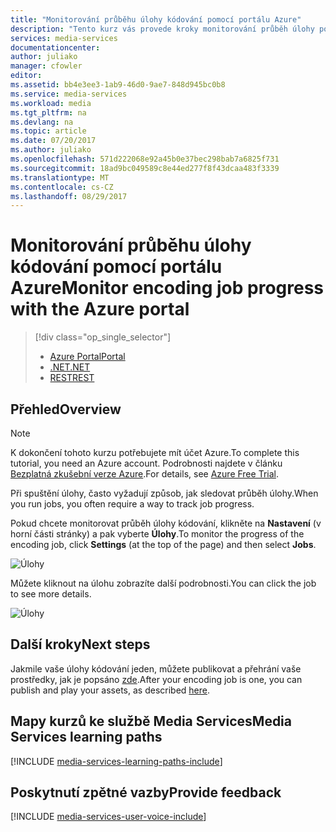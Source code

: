 ```yaml
---
title: "Monitorování průběhu úlohy kódování pomocí portálu Azure"
description: "Tento kurz vás provede kroky monitorování průběh úlohy pomocí portálu Azure."
services: media-services
documentationcenter: 
author: juliako
manager: cfowler
editor: 
ms.assetid: bb4e3ee3-1ab9-46d0-9ae7-848d945bc0b8
ms.service: media-services
ms.workload: media
ms.tgt_pltfrm: na
ms.devlang: na
ms.topic: article
ms.date: 07/20/2017
ms.author: juliako
ms.openlocfilehash: 571d222068e92a45b0e37bec298bab7a6825f731
ms.sourcegitcommit: 18ad9bc049589c8e44ed277f8f43dcaa483f3339
ms.translationtype: MT
ms.contentlocale: cs-CZ
ms.lasthandoff: 08/29/2017
---
```

# <a name="monitor-encoding-job-progress-with-the-azure-portal"></a><span data-ttu-id="e00f7-103">Monitorování průběhu úlohy kódování pomocí portálu Azure</span><span class="sxs-lookup"><span data-stu-id="e00f7-103">Monitor encoding job progress with the Azure portal</span></span>
> [!div class="op_single_selector"]
> * [<span data-ttu-id="e00f7-104">Azure Portal</span><span class="sxs-lookup"><span data-stu-id="e00f7-104">Portal</span></span>](media-services-portal-check-job-progress.md)
> * [<span data-ttu-id="e00f7-105">.NET</span><span class="sxs-lookup"><span data-stu-id="e00f7-105">.NET</span></span>](media-services-check-job-progress.md)
> * [<span data-ttu-id="e00f7-106">REST</span><span class="sxs-lookup"><span data-stu-id="e00f7-106">REST</span></span>](media-services-rest-check-job-progress.md)
> 
> 

## <a name="overview"></a><span data-ttu-id="e00f7-107">Přehled</span><span class="sxs-lookup"><span data-stu-id="e00f7-107">Overview</span></span>
> [!NOTE]
> <span data-ttu-id="e00f7-108">K dokončení tohoto kurzu potřebujete mít účet Azure.</span><span class="sxs-lookup"><span data-stu-id="e00f7-108">To complete this tutorial, you need an Azure account.</span></span> <span data-ttu-id="e00f7-109">Podrobnosti najdete v článku [Bezplatná zkušební verze Azure](https://azure.microsoft.com/pricing/free-trial/).</span><span class="sxs-lookup"><span data-stu-id="e00f7-109">For details, see [Azure Free Trial](https://azure.microsoft.com/pricing/free-trial/).</span></span> 
> 
> 

<span data-ttu-id="e00f7-110">Při spuštění úlohy, často vyžadují způsob, jak sledovat průběh úlohy.</span><span class="sxs-lookup"><span data-stu-id="e00f7-110">When you run jobs, you often require a way to track job progress.</span></span> 

<span data-ttu-id="e00f7-111">Pokud chcete monitorovat průběh úlohy kódování, klikněte na **Nastavení** (v horní části stránky) a pak vyberte **Úlohy**.</span><span class="sxs-lookup"><span data-stu-id="e00f7-111">To monitor the progress of the encoding job, click **Settings** (at the top of the page) and then select **Jobs**.</span></span>

![Úlohy](./media/media-services-portal-vod-get-started/media-services-jobs.png)

<span data-ttu-id="e00f7-113">Můžete kliknout na úlohu zobrazíte další podrobnosti.</span><span class="sxs-lookup"><span data-stu-id="e00f7-113">You can click the job to see more details.</span></span>

![Úlohy](./media/media-services-portal-vod-get-started/media-services-job-progress2.png)

## <a name="next-steps"></a><span data-ttu-id="e00f7-115">Další kroky</span><span class="sxs-lookup"><span data-stu-id="e00f7-115">Next steps</span></span>
<span data-ttu-id="e00f7-116">Jakmile vaše úlohy kódování jeden, můžete publikovat a přehrání vaše prostředky, jak je popsáno [zde](media-services-portal-publish.md).</span><span class="sxs-lookup"><span data-stu-id="e00f7-116">After your encoding job is one, you can publish and play your assets, as described [here](media-services-portal-publish.md).</span></span>

## <a name="media-services-learning-paths"></a><span data-ttu-id="e00f7-117">Mapy kurzů ke službě Media Services</span><span class="sxs-lookup"><span data-stu-id="e00f7-117">Media Services learning paths</span></span>
[!INCLUDE [media-services-learning-paths-include](../../includes/media-services-learning-paths-include.md)]

## <a name="provide-feedback"></a><span data-ttu-id="e00f7-118">Poskytnutí zpětné vazby</span><span class="sxs-lookup"><span data-stu-id="e00f7-118">Provide feedback</span></span>
[!INCLUDE [media-services-user-voice-include](../../includes/media-services-user-voice-include.md)]

